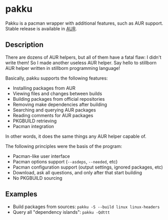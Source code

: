 # pakku

Pakku is a pacman wrapper with additional features, such as AUR support.
Stable release is available in [AUR](https://aur.archlinux.org/packages/pakku).

## Description

There are dozens of AUR helpers, but all of them have a fatal flaw:
I didn't write them! So I made another useless AUR helper.
Say hello to stillborn AUR helper written in stillborn programming language!

Basically, pakku supports the following features:

- Installing packages from AUR
- Viewing files and changes between builds
- Building packages from official repositories
- Removing make dependencies after building
- Searching and querying AUR packages
- Reading comments for AUR packages
- PKGBUILD retrieving
- Pacman integration

In other words, it does the same things any AUR helper capable of.

The following principles were the basis of the program:

- Pacman-like user interface
- Pacman options support (`--asdeps`, `--needed`, etc)
- Pacman configuration support (output settings, ignored packages, etc)
- Download, ask all questions, and only after that start building
- No PKGBUILD sourcing

## Examples

- Build packages from sources: `pakku -S --build linux linux-headers`
- Query all "dependency islands": `pakku -Qdttt`
